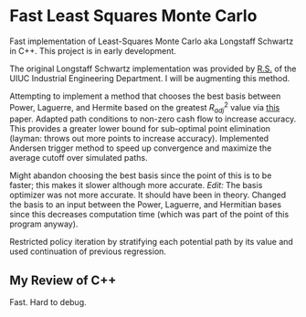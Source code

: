 # Fast Least Squares Monte Carlo
Fast implementation of Least-Squares Monte Carlo aka Longstaff Schwartz in C++. This project is in early development.

The original Longstaff Schwartz implementation was provided by [R.S.](https://rsree.ise.illinois.edu/Prof._R.S._Sreenivas_%28Main%29.html) of the UIUC Industrial Engineering Department. I will be augmenting this method.

Attempting to implement a method that chooses the best basis between Power, Laguerre, and Hermite based on the greatest $R^2_{adj}$ value via [this](https://www.sciencedirect.com/science/article/pii/S0165188913000493) paper. Adapted path conditions to non-zero cash flow to increase accuracy. This provides a greater lower bound for sub-optimal point elimination (layman: throws out more points to increase accuracy). Implemented Andersen trigger method to speed up convergence and maximize the average cutoff over simulated paths.

Might abandon choosing the best basis since the point of this is to be faster; this makes it slower although more accurate. *Edit:* The basis optimizer was not more accurate. It should have been in theory. Changed the basis to an input between the Power, Laguerre, and Hermitian bases since this decreases computation time (which was part of the point of this program anyway).

Restricted policy iteration by stratifying each potential path by its value and used continuation of previous regression.


## My Review of C++
Fast. Hard to debug.
